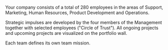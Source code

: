 Your company consists of a total of 280 employees in the areas of Support, Marketing, Human Resources, Product Development and Operations.

Strategic impulses are developed by the four members of the Management together with selected employees (&quot;Circle of Trust&quot;). All ongoing projects and upcoming projects are visualized on the portfolio wall.

Each team defines its own team mission.
